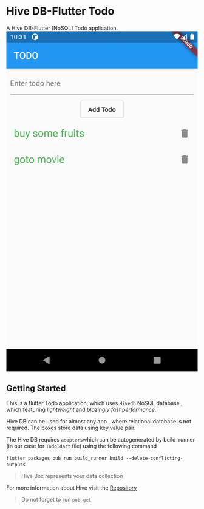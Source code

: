 # Hive DB-Flutter Todo

A Hive DB-Flutter [NoSQL] Todo application.
![TodoApp](Screenshot_1604379685.png)

## Getting Started

This is a flutter Todo application, which uses `Hivedb` NoSQL database , which featuring *lightweight* and *blazingly fast performance*.

Hive DB can be used for almost any app , where relational database is not required. The boxes store data using key,value pair. 

The Hive DB requires `adapters`which can be autogenerated by build_runner (in our case for `Todo.dart` file) using the following command

`` flutter packages pub run build_runner build --delete-conflicting-outputs ``

> Hive Box represents your data collection

For more information about Hive visit the [Repository](https://github.com/hivedb/hive)

> Do not forget to run ``pub get``
